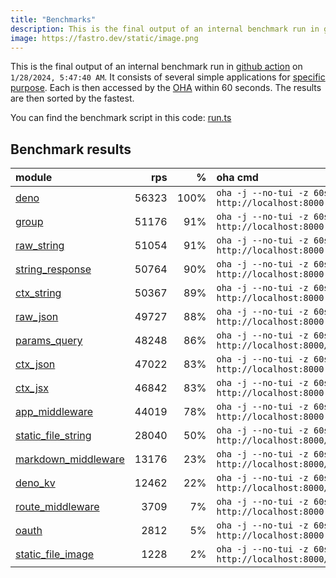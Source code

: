 ```yaml
---
title: "Benchmarks"
description: This is the final output of an internal benchmark run in github action
image: https://fastro.dev/static/image.png
---
```


This is the final output of an internal benchmark run in [github action](https://github.com/fastrodev/fastro/actions) on `1/28/2024, 5:47:40 AM`. It consists of several simple applications for [specific purpose](https://github.com/fastrodev/fastro/blob/main/deno.json). Each is then accessed by the [OHA](https://github.com/hatoo/oha) within 60 seconds. The results are then sorted by the fastest.

You can find the benchmark script in this code: [run.ts](https://github.com/fastrodev/fastro/blob/main/bench/run.ts)

## Benchmark results


| module                                                                                               |   rps |    % | oha cmd                                                            |
| :--------------------------------------------------------------------------------------------------- | ----: | ---: | :----------------------------------------------------------------- |
| [deno](https://github.com/fastrodev/fastro/blob/main/examples/deno.ts)                               | 56323 | 100% | `oha -j --no-tui -z 60s http://localhost:8000`                     |
| [group](https://github.com/fastrodev/fastro/blob/main/examples/group.ts)                             | 51176 |  91% | `oha -j --no-tui -z 60s http://localhost:8000`                     |
| [raw_string](https://github.com/fastrodev/fastro/blob/main/examples/raw_string.ts)                   | 51054 |  91% | `oha -j --no-tui -z 60s http://localhost:8000`                     |
| [string_response](https://github.com/fastrodev/fastro/blob/main/examples/string_response.ts)         | 50764 |  90% | `oha -j --no-tui -z 60s http://localhost:8000`                     |
| [ctx_string](https://github.com/fastrodev/fastro/blob/main/examples/ctx_string.ts)                   | 50367 |  89% | `oha -j --no-tui -z 60s http://localhost:8000`                     |
| [raw_json](https://github.com/fastrodev/fastro/blob/main/examples/raw_json.ts)                       | 49727 |  88% | `oha -j --no-tui -z 60s http://localhost:8000`                     |
| [params_query](https://github.com/fastrodev/fastro/blob/main/examples/params_query.ts)               | 48248 |  86% | `oha -j --no-tui -z 60s http://localhost:8000/agus?title=lead`     |
| [ctx_json](https://github.com/fastrodev/fastro/blob/main/examples/ctx_json.ts)                       | 47022 |  83% | `oha -j --no-tui -z 60s http://localhost:8000`                     |
| [ctx_jsx](https://github.com/fastrodev/fastro/blob/main/examples/ctx_jsx.tsx)                        | 46842 |  83% | `oha -j --no-tui -z 60s http://localhost:8000`                     |
| [app_middleware](https://github.com/fastrodev/fastro/blob/main/examples/app_middleware.ts)           | 44019 |  78% | `oha -j --no-tui -z 60s http://localhost:8000`                     |
| [static_file_string](https://github.com/fastrodev/fastro/blob/main/examples/static_file_string.ts)   | 28040 |  50% | `oha -j --no-tui -z 60s http://localhost:8000/static/tailwind.css` |
| [markdown_middleware](https://github.com/fastrodev/fastro/blob/main/examples/markdown_middleware.ts) | 13176 |  23% | `oha -j --no-tui -z 60s http://localhost:8000/blog/hello`          |
| [deno_kv](https://github.com/fastrodev/fastro/blob/main/examples/deno_kv.ts)                         | 12462 |  22% | `oha -j --no-tui -z 60s http://localhost:8000/user?name=john`      |
| [route_middleware](https://github.com/fastrodev/fastro/blob/main/examples/route_middleware.ts)       |  3709 |   7% | `oha -j --no-tui -z 60s http://localhost:8000`                     |
| [oauth](https://github.com/fastrodev/fastro/blob/main/examples/oauth.ts)                             |  2812 |   5% | `oha -j --no-tui -z 60s http://localhost:8000`                     |
| [static_file_image](https://github.com/fastrodev/fastro/blob/main/examples/static_file_image.ts)     |  1228 |   2% | `oha -j --no-tui -z 60s http://localhost:8000/static/favicon.ico`  |